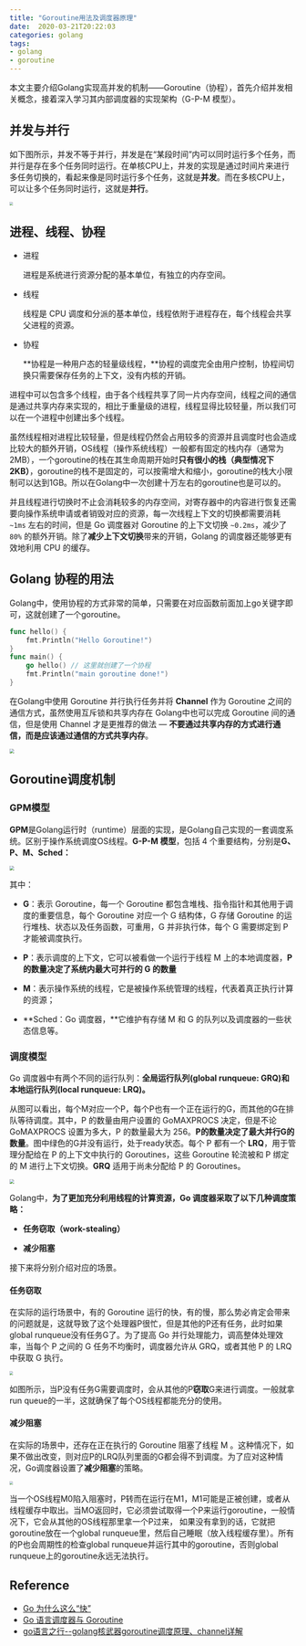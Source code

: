 ```yaml
---
title: "Goroutine用法及调度器原理"
date:  2020-03-21T20:22:03
categories: golang
tags:
- golang
- goroutine
---
```


本文主要介绍Golang实现高并发的机制——Goroutine（协程），首先介绍并发相关概念，接着深入学习其内部调度器的实现架构（G-P-M 模型）。

## 并发与并行

如下图所示，并发不等于并行，并发是在“某段时间”内可以同时运行多个任务，而并行是存在多个任务同时运行。在单核CPU上，并发的实现是通过时间片来进行多任务切换的，看起来像是同时运行多个任务，这就是**并发**。而在多核CPU上，可以让多个任务同时运行，这就是**并行**。

<img src="https://tva1.sinaimg.cn/large/00831rSTly1gd1uo6gw2wj30ru0hiaas.jpg" style="zoom:40%">

## 进程、线程、协程

+ 进程

  进程是系统进行资源分配的基本单位，有独立的内存空间。

+ 线程

  线程是 CPU 调度和分派的基本单位，线程依附于进程存在，每个线程会共享父进程的资源。

+ 协程

  **协程是一种用户态的轻量级线程，**协程的调度完全由用户控制，协程间切换只需要保存任务的上下文，没有内核的开销。

进程中可以包含多个线程，由于各个线程共享了同一片内存空间，线程之间的通信是通过共享内存来实现的，相比于重量级的进程，线程显得比较轻量，所以我们可以在一个进程中创建出多个线程。

虽然线程相对进程比较轻量，但是线程仍然会占用较多的资源并且调度时也会造成比较大的额外开销，OS线程（操作系统线程）一般都有固定的栈内存（通常为2MB），一个goroutine的栈在其生命周期开始时**只有很小的栈（典型情况下2KB）**，goroutine的栈不是固定的，可以按需增大和缩小，goroutine的栈大小限制可以达到1GB。所以在Golang中一次创建十万左右的goroutine也是可以的。

并且线程进行切换时不止会消耗较多的内存空间，对寄存器中的内容进行恢复还需要向操作系统申请或者销毁对应的资源，每一次线程上下文的切换都需要消耗 `~1ms` 左右的时间，但是 Go 调度器对 Goroutine 的上下文切换 `~0.2ms`，减少了 `80%` 的额外开销。除了**减少上下文切换**带来的开销，Golang 的调度器还能够更有效地利用 CPU 的缓存。

## Golang 协程的用法

Golang中，使用协程的方式非常的简单，只需要在对应函数前面加上go关键字即可，这就创建了一个goroutine。

```go l
func hello() {
    fmt.Println("Hello Goroutine!")
}
func main() {
    go hello() // 这里就创建了一个协程
    fmt.Println("main goroutine done!")
}
```

在Golang中使用 Goroutine 并行执行任务并将 **Channel** 作为 Goroutine 之间的通信方式，虽然使用互斥锁和共享内存在 Golang中也可以完成 Goroutine 间的通信，但是使用 Channel 才是更推荐的做法 — **不要通过共享内存的方式进行通信，而是应该通过通信的方式共享内存**。

<img src="https://tva1.sinaimg.cn/large/00831rSTly1gd1uspfrncj30by0bmt8u.jpg" style="zoom:50%">

## Goroutine调度机制

### GPM模型

**GPM**是Golang运行时（runtime）层面的实现，是Golang自己实现的一套调度系统。区别于操作系统调度OS线程。**G-P-M 模型**，包括 4 个重要结构，分别是**G、P、M、Sched：**

<img src="https://tva1.sinaimg.cn/large/00831rSTly1gd1vdg2k1fj30jm0drweu.jpg" style="zoom:50%">

其中：

+ **G**：表示 Goroutine，每一个 Goroutine 都包含堆栈、指令指针和其他用于调度的重要信息，每个 Goroutine 对应一个 G 结构体，G 存储 Goroutine 的运行堆栈、状态以及任务函数，可重用，G 并非执行体，每个 G 需要绑定到 P 才能被调度执行。
+ **P**：表示调度的上下文，它可以被看做一个运行于线程 M 上的本地调度器，**P 的数量决定了系统内最大可并行的 G 的数量**
+ **M**：表示操作系统的线程，它是被操作系统管理的线程，代表着真正执行计算的资源；

+ **Sched：Go 调度器，**它维护有存储 M 和 G 的队列以及调度器的一些状态信息等。

### 调度模型

Go 调度器中有两个不同的运行队列：**全局运行队列(global runqueue: GRQ)和本地运行队列(local runqueue: LRQ)。**

从图可以看出，每个M对应一个P，每个P也有一个正在运行的G，而其他的G在排队等待调度。其中，P 的数量由用户设置的 GoMAXPROCS 决定，但是不论 GoMAXPROCS 设置为多大，P 的数量最大为 256。**P的数量决定了最大并行G的数量**。图中绿色的G并没有运行，处于ready状态。每个 P 都有一个 **LRQ**，用于管理分配给在 P 的上下文中执行的 Goroutines，这些 Goroutine 轮流被和 P 绑定的 M 进行上下文切换。**GRQ** 适用于尚未分配给 P 的 Goroutines。

<img src="https://tva1.sinaimg.cn/large/00831rSTly1gd1vuerkxsj30jm0ii3z4.jpg" style="zoom:50%">

Golang中，**为了更加充分利用线程的计算资源，Go 调度器采取了以下几种调度策略：**

+ **任务窃取（work-stealing）**

+ **减少阻塞**

接下来将分别介绍对应的场景。

#### 任务窃取

在实际的运行场景中，有的 Goroutine 运行的快，有的慢，那么势必肯定会带来的问题就是，这就导致了这个处理器P很忙，但是其他的P还有任务，此时如果global runqueue没有任务G了。为了提高 Go 并行处理能力，调高整体处理效率，当每个 P 之间的 G 任务不均衡时，调度器允许从 GRQ，或者其他 P 的 LRQ 中获取 G 执行。

<img src="https://tva1.sinaimg.cn/large/00831rSTly1gd1w7yohonj312o0l175j.jpg" style="zoom:40%">

如图所示，当P没有任务G需要调度时，会从其他的P**窃取**G来进行调度。一般就拿run queue的一半，这就确保了每个OS线程都能充分的使用。

#### 减少阻塞

在实际的场景中，还存在正在执行的 Goroutine 阻塞了线程 M 。这种情况下，如果不做出改变，则对应P的LRQ队列里面的G都会得不到调度。为了应对这种情况，Go调度器设置了**减少阻塞**的策略。

<img src="https://tva1.sinaimg.cn/large/00831rSTly1gd1wkhuyuzj30y60jowfq.jpg" style="zoom:40%">

当一个OS线程M0陷入阻塞时，P转而在运行在M1，M1可能是正被创建，或者从线程缓存中取出。当MO返回时，它必须尝试取得一个P来运行goroutine，一般情况下，它会从其他的OS线程那里拿一个P过来，
如果没有拿到的话，它就把goroutine放在一个global runqueue里，然后自己睡眠（放入线程缓存里）。所有的P也会周期性的检查global runqueue并运行其中的goroutine，否则global runqueue上的goroutine永远无法执行。

## Reference

+ [Go 为什么这么“快”](https://mp.weixin.qq.com/s/enjlUh9ldfpLUdU1VQFkRA)
+ [Go 语言调度器与 Goroutine](https://mp.weixin.qq.com/s/CkP7teMBd3TAIgLkWa_yvw)
+  [go语言之行--golang核武器goroutine调度原理、channel详解](https://www.cnblogs.com/wdliu/p/9272220.html)

